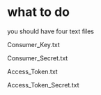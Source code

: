 # what to do
you should have four text files

Consumer_Key.txt

Consumer_Secret.txt

Access_Token.txt

Access_Token_Secret.txt
